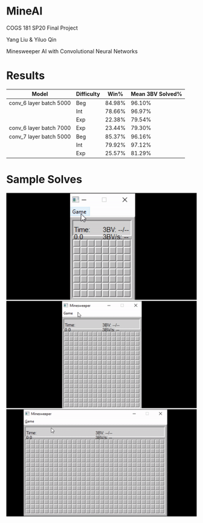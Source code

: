 # MineAI

COGS 181 SP20 Final Project


Yang Liu & Yiluo Qin


Minesweeper AI with Convolutional Neural Networks

# Results
| Model                   | Difficulty | Win%   | Mean 3BV Solved% |
|-------------------------|------------|--------|------------------|
| conv_6 layer batch 5000 | Beg        | 84.98% | 96.10%           |
|                         | Int        | 78.66% | 96.97%           |
|                         | Exp        | 22.38% | 79.54%           |
| conv_6 layer batch 7000 | Exp        | 23.44% | 79.30%           |
| conv_7 layer batch 5000 | Beg        | 85.37% | 96.16%           |
|                         | Int        | 79.92% | 97.12%           |
|                         | Exp        | 25.57% | 81.29%           |

# Sample Solves
![](images/sample_solve_beginner.gif)
![](images/sample_solve_intermed.gif)
![](images/sample_solve_expert.gif)